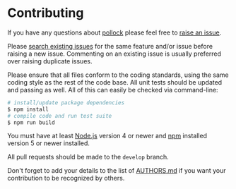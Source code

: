 # Contributing

If you have any questions about [pollock](https://github.com/neocotic/pollock) please feel free to
[raise an issue](https://github.com/neocotic/pollock/issues/new).

Please [search existing issues](https://github.com/neocotic/pollock/issues) for the same feature and/or issue before
raising a new issue. Commenting on an existing issue is usually preferred over raising duplicate issues.

Please ensure that all files conform to the coding standards, using the same coding style as the rest of the code base.
All unit tests should be updated and passing as well. All of this can easily be checked via command-line:

``` bash
# install/update package dependencies
$ npm install
# compile code and run test suite
$ npm run build
```

You must have at least [Node.js](https://nodejs.org) version 4 or newer and [npm](https://npmjs.com) installed version 5
or newer installed.

All pull requests should be made to the `develop` branch.

Don't forget to add your details to the list of [AUTHORS.md](https://github.com/neocotic/pollock/blob/master/AUTHORS.md)
if you want your contribution to be recognized by others.
